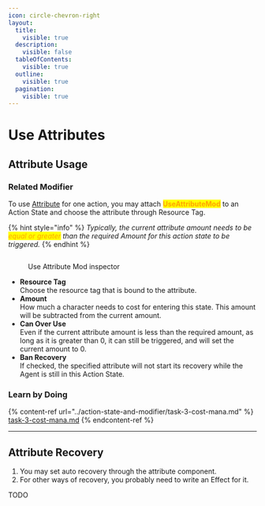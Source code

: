 ```yaml
---
icon: circle-chevron-right
layout:
  title:
    visible: true
  description:
    visible: false
  tableOfContents:
    visible: true
  outline:
    visible: true
  pagination:
    visible: true
---
```


# Use Attributes

## Attribute Usage

### Related Modifier

To use [Attribute](../../documentation/attribute.md) for one action, you may attach <mark style="color:orange;">**UseAttributeMod**</mark> to an Action State and choose the attribute through Resource Tag.&#x20;

{% hint style="info" %}
_Typically, the current attribute amount needs to be <mark style="color:orange;">equal or greater</mark> than the required Amount for this action state to be triggered._
{% endhint %}

<figure><img src="https://lh7-rt.googleusercontent.com/docsz/AD_4nXdjSOhcEbCz24BktSGry0h0TY48pv3zY-ASBryxki_D79F2hu6VlkxLRW5NF8Nde-6Bx9Pyt4jVS1HYNkI2GUamX4Uw8jQ2G1p0kA6NTiZmW0Ax0ZSJXVTun1OSsSseDp-BlZ4jNn3kz56F2_5lB1ivtVD9?key=Rv96SXV0rCMH8N9lwXnGWw" alt=""><figcaption><p>Use Attribute Mod inspector</p></figcaption></figure>

* **Resource Tag**\
  Choose the resource tag that is bound to the attribute.
* **Amount**\
  How much a character needs to cost for entering this state. This amount will be subtracted from the current amount.
* **Can Over Use**\
  Even if the current attribute amount is less than the required amount, as long as it is greater than 0, it can still be triggered, and will set the current amount to 0.
* **Ban Recovery**\
  If checked, the specified attribute will not start its recovery while the Agent is still in this Action State.

### Learn by Doing

{% content-ref url="../action-state-and-modifier/task-3-cost-mana.md" %}
[task-3-cost-mana.md](../action-state-and-modifier/task-3-cost-mana.md)
{% endcontent-ref %}

***

## Attribute Recovery

1. You may set auto recovery through the attribute component.
2. For other ways of recovery, you probably need to write an Effect for it.

TODO







